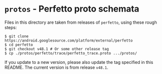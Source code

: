 # `protos` - Perfetto proto schemata

Files in this directory are taken from releases of `perfetto`, using these
rough steps:

```shell
$ git clone https://android.googlesource.com/platform/external/perfetto
$ cd perfetto
$ git checkout v48.1 # Or some other release tag
$ cp ./protos/perfetto/trace/perfetto_trace.proto .../protos/
```

If you update to a new version, please also update the tag specified in
this README. The current version is from release `v48.1`.
